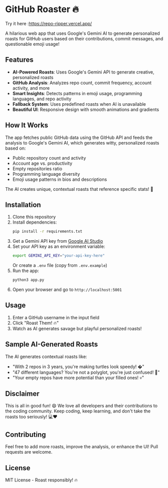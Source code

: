 # GitHub Roaster 🔥
Try it here :https://repo-ripper.vercel.app/

A hilarious web app that uses Google's Gemini AI to generate personalized roasts for GitHub users based on their contributions, commit messages, and questionable emoji usage! 

## Features

- **AI-Powered Roasts**: Uses Google's Gemini API to generate creative, personalized roasts
- **GitHub Analysis**: Analyzes repo count, commit frequency, account activity, and more
- **Smart Insights**: Detects patterns in emoji usage, programming languages, and repo activity
- **Fallback System**: Uses predefined roasts when AI is unavailable
- **Beautiful UI**: Responsive design with smooth animations and gradients

## How It Works

The app fetches public GitHub data using the GitHub API and feeds the analysis to Google's Gemini AI, which generates witty, personalized roasts based on:
- Public repository count and activity
- Account age vs. productivity  
- Empty repositories ratio
- Programming language diversity
- Emoji usage patterns in bios and descriptions

The AI creates unique, contextual roasts that reference specific stats! 🎯

## Installation

1. Clone this repository
2. Install dependencies:
   ```bash
   pip install -r requirements.txt
   ```
3. Get a Gemini API key from [Google AI Studio](https://makersuite.google.com/app/apikey)
4. Set your API key as an environment variable:
   ```bash
   export GEMINI_API_KEY="your-api-key-here"
   ```
   Or create a `.env` file (copy from `.env.example`)
5. Run the app:
   ```bash
   python3 app.py
   ```
6. Open your browser and go to `http://localhost:5001`

## Usage

1. Enter a GitHub username in the input field
2. Click "Roast Them! 🔥"  
3. Watch as AI generates savage but playful personalized roasts!

## Sample AI-Generated Roasts

The AI generates contextual roasts like:
- "With 2 repos in 3 years, you're making turtles look speedy! �"
- "47 different languages? You're not a polyglot, you're just confused! 🤯"
- "Your empty repos have more potential than your filled ones! 💀"

## Disclaimer

This is all in good fun! 😄 We love all developers and their contributions to the coding community. Keep coding, keep learning, and don't take the roasts too seriously! 💻❤️

## Contributing

Feel free to add more roasts, improve the analysis, or enhance the UI! Pull requests are welcome.

## License

MIT License - Roast responsibly! 🔥

